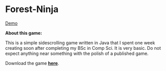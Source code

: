 # Forest-Ninja




[Demo](https://user-images.githubusercontent.com/29302138/144181202-21e98a9e-8489-4ee1-99f0-b6a2905050c9.mp4)




**About this game:**

This is a simple sidescrolling game written in Java that I spent one week creating soon after completing my BSc in Comp Sci. It is very basic. Do not expect anything near something with the polish of a published game.

Download the game [**here**](https://drive.google.com/file/d/0B6ORgCD1wL0_SG93RkZEbnozX3c/view?usp=sharing&resourcekey=0-pdlPyWcgV2TyrECQJmPgeg). 
